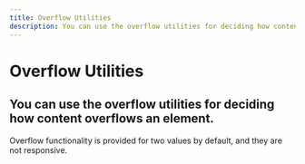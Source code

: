 ```yaml
---
title: Overflow Utilities
description: You can use the overflow utilities for deciding how content overflows an element.
---
```


<script setup>
import * as examples from '../../../examples/utilities/overflow'
</script>

# Overflow Utilities

## You can use the overflow utilities for deciding how content overflows an element.

Overflow functionality is provided for two values by default, and they are not responsive.

<example type="overflow" :component="examples.OverflowBasicExample" :html="examples.OverflowBasicExampleHTML"></example>

